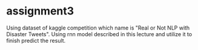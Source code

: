# assignment3

Using dataset of kaggle competition which name is "Real or Not NLP with Disaster Tweets".
Using rnn model described in this lecture and utilize it to finish predict the result.
